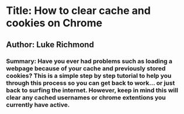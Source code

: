 # Title: How to clear cache and cookies on Chrome
## Author: Luke Richmond

### Summary: Have you ever had problems such as loading a webpage because of your cache and previously stored cookies? This is a simple step by step tutorial to help you through this process so you can get back to work... or just back to surfing the internet. However, keep in mind this will clear any cached usernames or chrome extentions you currently have active.


